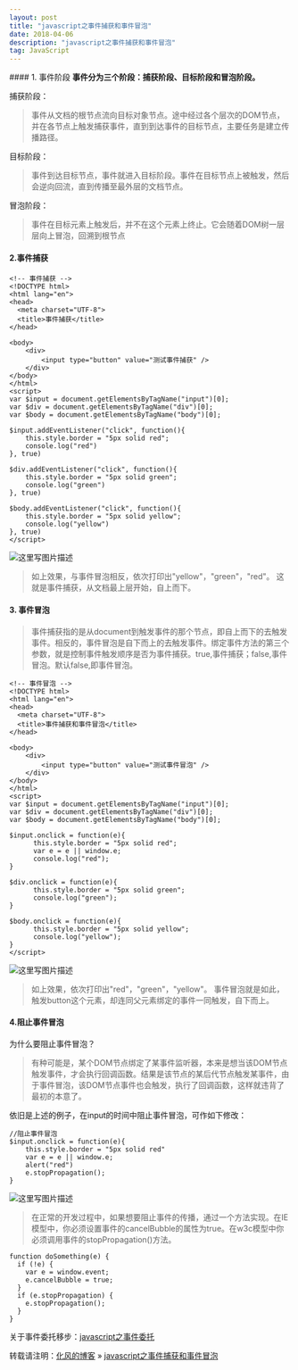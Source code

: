 ```yaml
---
layout: post
title: "javascript之事件捕获和事件冒泡"
date: 2018-04-06
description: "javascript之事件捕获和事件冒泡"
tag: JavaScript
---
```


﻿#### 1. 事件阶段
**事件分为三个阶段：捕获阶段、目标阶段和冒泡阶段。**

捕获阶段：

> 事件从文档的根节点流向目标对象节点。途中经过各个层次的DOM节点，并在各节点上触发捕获事件，直到到达事件的目标节点，主要任务是建立传播路径。

目标阶段：
> 事件到达目标节点，事件就进入目标阶段。事件在目标节点上被触发，然后会逆向回流，直到传播至最外层的文档节点。

冒泡阶段：
> 事件在目标元素上触发后，并不在这个元素上终止。它会随着DOM树一层层向上冒泡，回溯到根节点

#### 2.事件捕获

```
<!-- 事件捕获 -->
<!DOCTYPE html>
<html lang="en">
<head>
  <meta charset="UTF-8">
  <title>事件捕获</title>
</head>

<body>
    <div>
        <input type="button" value="测试事件捕获" />
    </div>
</body>
</html>
<script>
var $input = document.getElementsByTagName("input")[0];
var $div = document.getElementsByTagName("div")[0];
var $body = document.getElementsByTagName("body")[0];

$input.addEventListener("click", function(){
    this.style.border = "5px solid red";
    console.log("red")
}, true)

$div.addEventListener("click", function(){
    this.style.border = "5px solid green";
    console.log("green")
}, true)

$body.addEventListener("click", function(){
    this.style.border = "5px solid yellow";
    console.log("yellow")
}, true)
</script>
```
![这里写图片描述](https://img-blog.csdn.net/20180406143659429?watermark/2/text/aHR0cHM6Ly9ibG9nLmNzZG4ubmV0L2hhb2FpcWlhbg==/font/5a6L5L2T/fontsize/400/fill/I0JBQkFCMA==/dissolve/70)

> 如上效果，与事件冒泡相反，依次打印出"yellow"，"green"，"red"。 这就是事件捕获，从文档最上层开始，自上而下。

#### 3. 事件冒泡
> 事件捕获指的是从document到触发事件的那个节点，即自上而下的去触发事件。相反的，事件冒泡是自下而上的去触发事件。绑定事件方法的第三个参数，就是控制事件触发顺序是否为事件捕获。true,事件捕获；false,事件冒泡。默认false,即事件冒泡。

```
<!-- 事件冒泡 -->
<!DOCTYPE html>
<html lang="en">
<head>
  <meta charset="UTF-8">
  <title>事件捕获和事件冒泡</title>
</head>

<body>
    <div>
        <input type="button" value="测试事件冒泡" />
    </div>
</body>
</html>
<script>
var $input = document.getElementsByTagName("input")[0];
var $div = document.getElementsByTagName("div")[0];
var $body = document.getElementsByTagName("body")[0];

$input.onclick = function(e){
      this.style.border = "5px solid red";
      var e = e || window.e;
      console.log("red");
}

$div.onclick = function(e){
      this.style.border = "5px solid green";
      console.log("green");
}

$body.onclick = function(e){
      this.style.border = "5px solid yellow";
      console.log("yellow");
}
</script>

```

![这里写图片描述](https://img-blog.csdn.net/20180406142928511?watermark/2/text/aHR0cHM6Ly9ibG9nLmNzZG4ubmV0L2hhb2FpcWlhbg==/font/5a6L5L2T/fontsize/400/fill/I0JBQkFCMA==/dissolve/70)

> 如上效果，依次打印出"red"，"green"，"yellow"。 事件冒泡就是如此，触发button这个元素，却连同父元素绑定的事件一同触发，自下而上。
#### 4.阻止事件冒泡

为什么要阻止事件冒泡？

> 有种可能是，某个DOM节点绑定了某事件监听器，本来是想当该DOM节点触发事件，才会执行回调函数。结果是该节点的某后代节点触发某事件，由于事件冒泡，该DOM节点事件也会触发，执行了回调函数，这样就违背了最初的本意了。

依旧是上述的例子，在input的时间中阻止事件冒泡，可作如下修改：
```
//阻止事件冒泡
$input.onclick = function(e){
    this.style.border = "5px solid red"
    var e = e || window.e;
    alert("red")
    e.stopPropagation();
}
```

![这里写图片描述](https://img-blog.csdn.net/20180406144334386?watermark/2/text/aHR0cHM6Ly9ibG9nLmNzZG4ubmV0L2hhb2FpcWlhbg==/font/5a6L5L2T/fontsize/400/fill/I0JBQkFCMA==/dissolve/70)


> 在正常的开发过程中，如果想要阻止事件的传播，通过一个方法实现。在IE模型中，你必须设置事件的cancelBubble的属性为true。在w3c模型中你必须调用事件的stopPropagation()方法。

```
function doSomething(e) {
  if (!e) {
    var e = window.event;
    e.cancelBubble = true;
  }
  if (e.stopPropagation) {
    e.stopPropagation();
  }
}
```


关于事件委托移步：[javascript之事件委托](https://blog.csdn.net/haoaiqian/article/details/71910802)

转载请注明：[化风的博客](http://ChhXin.github.io) » [javascript之事件捕获和事件冒泡](/2018/04/javascript之事件捕获和事件冒泡/)  
